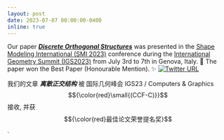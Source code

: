 ```yaml
---
layout: post
date: 2023-07-07 00:00:00-0400
inline: true
---
```


Our paper [***Discrete Orthogonal Structures***](https://www.huiwang.me/projects/10_project/) was presented in the [Shape Modeling International (SMI 2023)](https://smiconf.github.io/2023/) conference during the [International Geometry Summit (IGS2023)](https://www.igs2023.imati.cnr.it/) from July 3rd to 7th in Genova, Italy. :spaghetti: The paper won the Best Paper (Honourable Mention). :sparkles:
[![Twitter URL](https://img.shields.io/twitter/url/https/twitter.com/jjorge.svg?style=social&label=Follow%20%40jjorge)](https://twitter.com/jjorge/status/1677652626270298117)

我们的文章 ***离散正交结构*** 被 国际几何峰会 IGS23 / Computers & Graphics $${\color{red}\small{(CCF-C)}}$$ 接收, 并获$${\color{red}最佳论文荣誉提名奖}$$.